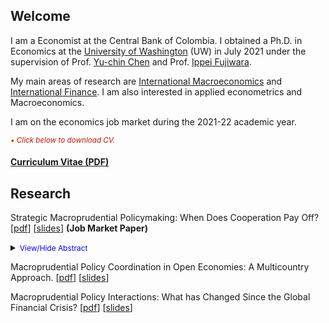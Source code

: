 <html>
  <head>
   <meta name="google-site-verification" content="bbMdVhAUdt3ur64_7JqN5QeZCeKRwA2fWAXAeMBOyHI" />
  </head>
</html>  

## Welcome
I am a Economist at the Central Bank of Colombia. I obtained a Ph.D. in Economics at the [University of Washington](https://econ.washington.edu) (UW) in July 2021 under the supervision of Prof. [Yu-chin Chen](http://faculty.washington.edu/yuchin/wordpress/) and Prof. [Ippei Fujiwara](https://sites.google.com/site/ippeifujiwara/).

My main areas of research are <u>International Macroeconomics</u> and <u>International Finance</u>. I am also interested in applied econometrics and Macroeconomics. 

<!-- In my current research projects I study how to implement macroprudential policies in emerging economies. -->

I am on the economics job market during the 2021-22 academic year.

<font color="scarlet"><i><small>&bull; Click below to download CV.</small></i></font> 
#### [Curriculum Vitae (PDF)](Granados_CV.pdf)


## Research 

Strategic Macroprudential Policymaking: When Does Cooperation Pay Off? \[[pdf](/files/papers/MaPDynamic.pdf)\] \[[slides](/files/papers/MaPdynSlides_BbagUW11272020.pdf)\]  **(Job Market Paper)**
<p>
<details><summary><span style="color:blue; font-size:0.85em"> View/Hide Abstract </span></summary>
  <div class="panel" style="background-color: #F1F1F1; color: #666; padding: 10px;"><p>
  I study whether emerging economies can navigate the global financial cycle more successfully by resorting to internationally coordinated macroprudential regulations. For this, I set an open economy model with banking frictions in a center-periphery environment with multiple emerging economies. Then, I evaluate the performance of several policy arrangements that differ by the degree and type of cooperation. I find that cooperation is not always beneficial relative to nationally-oriented policies. Instead, only schemes where the financial center acts cooperatively generate welfare gains. Two mechanisms generate the gains: a cancellation effect of national incentives to manipulate the global interest rate and a policy motive under cooperation (with a center) for steering larger investment flows to emerging economies. The first mechanism eliminates unnecessary movements in the policy instruments, and the second helps prevent capital retrenchments in the financial center. Finally, the short-run dynamics show these mechanisms lead to smoother and conservative policy responses that allow for a better performance of the peripheries after external shocks, while generating improved leverage dynamics that favor the global economic recovery. These results make a case for cooperation as a way to mitigate the potential adverse effects of excessive fluctuations in the macroprudential instruments. <br></p></div></details>
</p>

Macroprudential Policy Coordination in Open Economies: A Multicountry Approach. \[[pdf](/files/papers/MaPCoordFinite.pdf)\] \[[slides](/files/papers/MaPToySlides_WUSTL.pdf)\]

Macroprudential Policy Interactions: What has Changed Since the Global Financial Crisis? \[[pdf](/files/papers/MaPInteractions.pdf)\] \[[slides](/files/papers/MaPInteractions_BbagApr2021.pdf)\]


